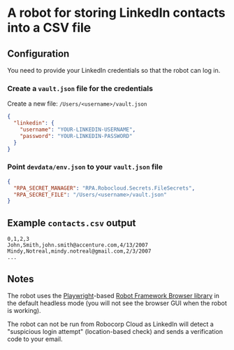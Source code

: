 # A robot for storing LinkedIn contacts into a CSV file

## Configuration

You need to provide your LinkedIn credentials so that the robot can log in.

### Create a `vault.json` file for the credentials

Create a new file: `/Users/<username>/vault.json`

```json
{
  "linkedin": {
    "username": "YOUR-LINKEDIN-USERNAME",
    "password": "YOUR-LINKEDIN-PASSWORD"
  }
}
```

### Point `devdata/env.json` to your `vault.json` file

```json
{
  "RPA_SECRET_MANAGER": "RPA.Robocloud.Secrets.FileSecrets",
  "RPA_SECRET_FILE": "/Users/<username>/vault.json"
}
```

## Example `contacts.csv` output

```csv
0,1,2,3
John,Smith,john.smith@accenture.com,4/13/2007
Mindy,Notreal,mindy.notreal@gmail.com,2/3/2007
...
```

## Notes

The robot uses the [Playwright](https://playwright.dev/)-based [Robot Framework Browser library](https://robotframework-browser.org/) in the default headless mode (you will not see the browser GUI when the robot is working).

The robot can not be run from Robocorp Cloud as LinkedIn will detect a "suspicious login attempt" (location-based check) and sends a verification code to your email.
